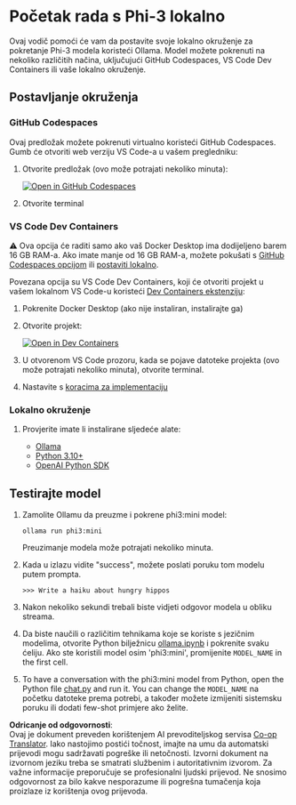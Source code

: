 <!--
CO_OP_TRANSLATOR_METADATA:
{
  "original_hash": "3edae6aebc3d0143037109e8af58f1ac",
  "translation_date": "2025-05-09T07:20:11+00:00",
  "source_file": "md/01.Introduction/01/01.EnvironmentSetup.md",
  "language_code": "hr"
}
-->
# Početak rada s Phi-3 lokalno

Ovaj vodič pomoći će vam da postavite svoje lokalno okruženje za pokretanje Phi-3 modela koristeći Ollama. Model možete pokrenuti na nekoliko različitih načina, uključujući GitHub Codespaces, VS Code Dev Containers ili vaše lokalno okruženje.

## Postavljanje okruženja

### GitHub Codespaces

Ovaj predložak možete pokrenuti virtualno koristeći GitHub Codespaces. Gumb će otvoriti web verziju VS Code-a u vašem pregledniku:

1. Otvorite predložak (ovo može potrajati nekoliko minuta):

    [![Open in GitHub Codespaces](https://github.com/codespaces/badge.svg)](https://codespaces.new/microsoft/phi-3cookbook)

2. Otvorite terminal

### VS Code Dev Containers

⚠️ Ova opcija će raditi samo ako vaš Docker Desktop ima dodijeljeno barem 16 GB RAM-a. Ako imate manje od 16 GB RAM-a, možete pokušati s [GitHub Codespaces opcijom](../../../../../md/01.Introduction/01) ili [postaviti lokalno](../../../../../md/01.Introduction/01).

Povezana opcija su VS Code Dev Containers, koji će otvoriti projekt u vašem lokalnom VS Code-u koristeći [Dev Containers ekstenziju](https://marketplace.visualstudio.com/items?itemName=ms-vscode-remote.remote-containers):

1. Pokrenite Docker Desktop (ako nije instaliran, instalirajte ga)
2. Otvorite projekt:

    [![Open in Dev Containers](https://img.shields.io/static/v1?style=for-the-badge&label=Dev%20Containers&message=Open&color=blue&logo=visualstudiocode)](https://vscode.dev/redirect?url=vscode://ms-vscode-remote.remote-containers/cloneInVolume?url=https://github.com/microsoft/phi-3cookbook)

3. U otvorenom VS Code prozoru, kada se pojave datoteke projekta (ovo može potrajati nekoliko minuta), otvorite terminal.
4. Nastavite s [koracima za implementaciju](../../../../../md/01.Introduction/01)

### Lokalno okruženje

1. Provjerite imate li instalirane sljedeće alate:

    * [Ollama](https://ollama.com/)
    * [Python 3.10+](https://www.python.org/downloads/)
    * [OpenAI Python SDK](https://pypi.org/project/openai/)

## Testirajte model

1. Zamolite Ollamu da preuzme i pokrene phi3:mini model:

    ```shell
    ollama run phi3:mini
    ```

    Preuzimanje modela može potrajati nekoliko minuta.

2. Kada u izlazu vidite "success", možete poslati poruku tom modelu putem prompta.

    ```shell
    >>> Write a haiku about hungry hippos
    ```

3. Nakon nekoliko sekundi trebali biste vidjeti odgovor modela u obliku streama.

4. Da biste naučili o različitim tehnikama koje se koriste s jezičnim modelima, otvorite Python bilježnicu [ollama.ipynb](../../../../../code/01.Introduce/ollama.ipynb) i pokrenite svaku ćeliju. Ako ste koristili model osim 'phi3:mini', promijenite `MODEL_NAME` in the first cell.

5. To have a conversation with the phi3:mini model from Python, open the Python file [chat.py](../../../../../code/01.Introduce/chat.py) and run it. You can change the `MODEL_NAME` na početku datoteke prema potrebi, a također možete izmijeniti sistemsku poruku ili dodati few-shot primjere ako želite.

**Odricanje od odgovornosti**:  
Ovaj je dokument preveden korištenjem AI prevoditeljskog servisa [Co-op Translator](https://github.com/Azure/co-op-translator). Iako nastojimo postići točnost, imajte na umu da automatski prijevodi mogu sadržavati pogreške ili netočnosti. Izvorni dokument na izvornom jeziku treba se smatrati službenim i autoritativnim izvorom. Za važne informacije preporučuje se profesionalni ljudski prijevod. Ne snosimo odgovornost za bilo kakve nesporazume ili pogrešna tumačenja koja proizlaze iz korištenja ovog prijevoda.